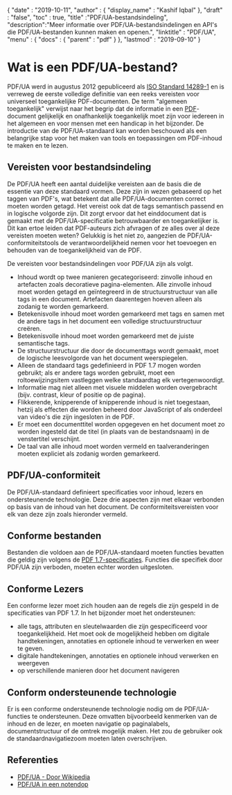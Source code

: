 {
  "date" : "2019-10-11",
  "author" : {
    "display_name" : "Kashif Iqbal"
},
  "draft" : "false",
  "toc" : true,
  "title" :"PDF/UA-bestandsindeling",
  "description":"Meer informatie over PDF/UA-bestandsindelingen en API's die PDF/UA-bestanden kunnen maken en openen.",
  "linktitle" : "PDF/UA",
  "menu" : {
    "docs" : {
      "parent" : "pdf"
}
},
  "lastmod" : "2019-09-10"
}

# Wat is een PDF/UA-bestand? #

PDF/UA werd in augustus 2012 gepubliceerd als [ISO Standard 14289-1](https://en.wikipedia.org/wiki/ISO_14289) en is verreweg de eerste volledige definitie van een reeks vereisten voor universeel toegankelijke PDF-documenten. De term "algemeen toegankelijk" verwijst naar het begrip dat de informatie in een [PDF](/nl/pdf/)-document gelijkelijk en onafhankelijk toegankelijk moet zijn voor iedereen in het algemeen en voor mensen met een handicap in het bijzonder. De introductie van de PDF/UA-standaard kan worden beschouwd als een belangrijke stap voor het maken van tools en toepassingen om PDF-inhoud te maken en te lezen.

## Vereisten voor bestandsindeling ##

De PDF/UA heeft een aantal duidelijke vereisten aan de basis die de essentie van deze standaard vormen. Deze zijn in wezen gebaseerd op het taggen van PDF's, wat betekent dat alle PDF/UA-documenten correct moeten worden getagd. Het vereist ook dat de tags semantisch passend en in logische volgorde zijn. Dit zorgt ervoor dat het einddocument dat is gemaakt met de PDF/UA-specificatie betrouwbaarder en toegankelijker is. Dit kan ertoe leiden dat PDF-auteurs zich afvragen of ze alles over al deze vereisten moeten weten? Gelukkig is het niet zo, aangezien de PDF/UA-conformiteitstools de verantwoordelijkheid nemen voor het toevoegen en behouden van de toegankelijkheid van de PDF.

De vereisten voor bestandsindelingen voor PDF/UA zijn als volgt.

* Inhoud wordt op twee manieren gecategoriseerd: zinvolle inhoud en artefacten zoals decoratieve pagina-elementen. Alle zinvolle inhoud moet worden getagd en geïntegreerd in de structuurstructuur van alle tags in een document. Artefacten daarentegen hoeven alleen als zodanig te worden gemarkeerd.
* Betekenisvolle inhoud moet worden gemarkeerd met tags en samen met de andere tags in het document een volledige structuurstructuur creëren.
* Betekenisvolle inhoud moet worden gemarkeerd met de juiste semantische tags.
* De structuurstructuur die door de documenttags wordt gemaakt, moet de logische leesvolgorde van het document weerspiegelen.
* Alleen de standaard tags gedefinieerd in PDF 1.7 mogen worden gebruikt; als er andere tags worden gebruikt, moet een roltoewijzingsitem vastleggen welke standaardtag elk vertegenwoordigt.
* Informatie mag niet alleen met visuele middelen worden overgebracht (bijv. contrast, kleur of positie op de pagina).
* Flikkerende, knipperende of knipperende inhoud is niet toegestaan, hetzij als effecten die worden beheerd door JavaScript of als onderdeel van video's die zijn ingesloten in de PDF.
* Er moet een documenttitel worden opgegeven en het document moet zo worden ingesteld dat de titel (in plaats van de bestandsnaam) in de venstertitel verschijnt.
* De taal van alle inhoud moet worden vermeld en taalveranderingen moeten expliciet als zodanig worden gemarkeerd.

## PDF/UA-conformiteit ##

De PDF/UA-standaard definieert specificaties voor inhoud, lezers en ondersteunende technologie. Deze drie aspecten zijn met elkaar verbonden op basis van de inhoud van het document. De conformiteitsvereisten voor elk van deze zijn zoals hieronder vermeld.

## Conforme bestanden ##

Bestanden die voldoen aan de PDF/UA-standaard moeten functies bevatten die geldig zijn volgens de [PDF 1.7-specificaties](https://opensource.adobe.com/dc-acrobat-sdk-docs/standards/pdfstandards/pdf/PDF32000_2008.pdf). Functies die specifiek door PDF/UA zijn verboden, moeten echter worden uitgesloten.

## Conforme Lezers ##

Een conforme lezer moet zich houden aan de regels die zijn gespeld in de specificaties van PDF 1.7. In het bijzonder moet het ondersteunen:

* alle tags, attributen en sleutelwaarden die zijn gespecificeerd voor toegankelijkheid. Het moet ook de mogelijkheid hebben om digitale handtekeningen, annotaties en optionele inhoud te verwerken en weer te geven.
* digitale handtekeningen, annotaties en optionele inhoud verwerken en weergeven
* op verschillende manieren door het document navigeren

## Conform ondersteunende technologie ##

Er is een conforme ondersteunende technologie nodig om de PDF/UA-functies te ondersteunen. Deze omvatten bijvoorbeeld kenmerken van de inhoud en de lezer, en moeten navigatie op paginalabels, documentstructuur of de omtrek mogelijk maken. Het zou de gebruiker ook de standaardnavigatiezoom moeten laten overschrijven.

## Referenties ##

* [PDF/UA - Door Wikipedia](https://en.wikipedia.org/wiki/PDF/UA)
* [PDF/UA in een notendop](http://www.pdfa.org/publication/pdfua-in-a-nutshell/)

